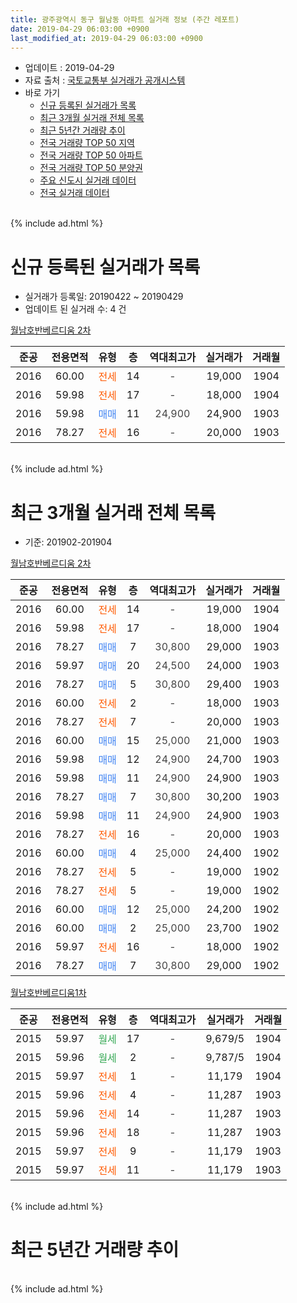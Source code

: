 ```yaml
---
title: 광주광역시 동구 월남동 아파트 실거래 정보 (주간 레포트)
date: 2019-04-29 06:03:00 +0900
last_modified_at: 2019-04-29 06:03:00 +0900
---
```


* 업데이트 : 2019-04-29
* 자료 출처 : [국토교통부 실거래가 공개시스템](http://rt.molit.go.kr)
* 바로 가기
    * [신규 등록된 실거래가 목록](#신규-등록된-실거래가-목록)
    * [최근 3개월 실거래 전체 목록](#최근-3개월-실거래-전체-목록)
    * [최근 5년간 거래량 추이](#최근-5년간-거래량-추이)
    * [전국 거래량 TOP 50 지역](https://inasie.github.io/apt-trade-info/최근-3개월-전국에서-가장-거래가-많이-발생한-지역)
    * [전국 거래량 TOP 50 아파트](https://inasie.github.io/apt-trade-info/최근-3개월-전국에서-가장-거래가-많이-발생한-아파트)
    * [전국 거래량 TOP 50 분양권](https://inasie.github.io/apt-trade-info/최근-3개월-전국에서-가장-거래가-많이-발생한-분양권)
    * [주요 신도시 실거래 데이터](https://inasie.github.io/apt-trade-info/주요-신도시)
    * [전국 실거래 데이터](https://inasie.github.io/apt-trade-info/전국)
<br>
{% include ad.html %}
<br>

# 신규 등록된 실거래가 목록
* 실거래가 등록일: 20190422 ~ 20190429
* 업데이트 된 실거래 수: 4 건


[월남호반베르디움 2차](https://search.naver.com/search.naver?query=%EA%B4%91%EC%A3%BC%EA%B4%91%EC%97%AD%EC%8B%9C+%EB%8F%99%EA%B5%AC+%EC%9B%94%EB%82%A8%EB%8F%99+%EC%9B%94%EB%82%A8%ED%98%B8%EB%B0%98%EB%B2%A0%EB%A5%B4%EB%94%94%EC%9B%80+2%EC%B0%A8)

|준공|전용면적|유형|층|역대최고가|실거래가|거래월|
|:---:|:---:|:---:|:---:|:---:|:---:|:---:|
|2016|60.00|<span style="color:#ff5a00">전세</span>|14|<span style="color:#444444">-</span>|19,000|1904|
|2016|59.98|<span style="color:#ff5a00">전세</span>|17|<span style="color:#444444">-</span>|18,000|1904|
|2016|59.98|<span style="color:#4285f3">매매</span>|11|<span style="color:#444444">24,900</span>|24,900|1903|
|2016|78.27|<span style="color:#ff5a00">전세</span>|16|<span style="color:#444444">-</span>|20,000|1903|


<br>
{% include ad.html %}
<br>

# 최근 3개월 실거래 전체 목록
* 기준: 201902-201904


[월남호반베르디움 2차](https://search.naver.com/search.naver?query=%EA%B4%91%EC%A3%BC%EA%B4%91%EC%97%AD%EC%8B%9C+%EB%8F%99%EA%B5%AC+%EC%9B%94%EB%82%A8%EB%8F%99+%EC%9B%94%EB%82%A8%ED%98%B8%EB%B0%98%EB%B2%A0%EB%A5%B4%EB%94%94%EC%9B%80+2%EC%B0%A8)

|준공|전용면적|유형|층|역대최고가|실거래가|거래월|
|:---:|:---:|:---:|:---:|:---:|:---:|:---:|
|2016|60.00|<span style="color:#ff5a00">전세</span>|14|<span style="color:#444444">-</span>|19,000|1904|
|2016|59.98|<span style="color:#ff5a00">전세</span>|17|<span style="color:#444444">-</span>|18,000|1904|
|2016|78.27|<span style="color:#4285f3">매매</span>|7|<span style="color:#444444">30,800</span>|29,000|1903|
|2016|59.97|<span style="color:#4285f3">매매</span>|20|<span style="color:#444444">24,500</span>|24,000|1903|
|2016|78.27|<span style="color:#4285f3">매매</span>|5|<span style="color:#444444">30,800</span>|29,400|1903|
|2016|60.00|<span style="color:#ff5a00">전세</span>|2|<span style="color:#444444">-</span>|18,000|1903|
|2016|78.27|<span style="color:#ff5a00">전세</span>|7|<span style="color:#444444">-</span>|20,000|1903|
|2016|60.00|<span style="color:#4285f3">매매</span>|15|<span style="color:#444444">25,000</span>|21,000|1903|
|2016|59.98|<span style="color:#4285f3">매매</span>|12|<span style="color:#444444">24,900</span>|24,700|1903|
|2016|59.98|<span style="color:#4285f3">매매</span>|11|<span style="color:#444444">24,900</span>|24,900|1903|
|2016|78.27|<span style="color:#4285f3">매매</span>|7|<span style="color:#444444">30,800</span>|30,200|1903|
|2016|59.98|<span style="color:#4285f3">매매</span>|11|<span style="color:#444444">24,900</span>|24,900|1903|
|2016|78.27|<span style="color:#ff5a00">전세</span>|16|<span style="color:#444444">-</span>|20,000|1903|
|2016|60.00|<span style="color:#4285f3">매매</span>|4|<span style="color:#444444">25,000</span>|24,400|1902|
|2016|78.27|<span style="color:#ff5a00">전세</span>|5|<span style="color:#444444">-</span>|19,000|1902|
|2016|78.27|<span style="color:#ff5a00">전세</span>|5|<span style="color:#444444">-</span>|19,000|1902|
|2016|60.00|<span style="color:#4285f3">매매</span>|12|<span style="color:#444444">25,000</span>|24,200|1902|
|2016|60.00|<span style="color:#4285f3">매매</span>|2|<span style="color:#444444">25,000</span>|23,700|1902|
|2016|59.97|<span style="color:#ff5a00">전세</span>|16|<span style="color:#444444">-</span>|18,000|1902|
|2016|78.27|<span style="color:#4285f3">매매</span>|7|<span style="color:#444444">30,800</span>|29,000|1902|

[월남호반베르디움1차](https://search.naver.com/search.naver?query=%EA%B4%91%EC%A3%BC%EA%B4%91%EC%97%AD%EC%8B%9C+%EB%8F%99%EA%B5%AC+%EC%9B%94%EB%82%A8%EB%8F%99+%EC%9B%94%EB%82%A8%ED%98%B8%EB%B0%98%EB%B2%A0%EB%A5%B4%EB%94%94%EC%9B%801%EC%B0%A8)

|준공|전용면적|유형|층|역대최고가|실거래가|거래월|
|:---:|:---:|:---:|:---:|:---:|:---:|:---:|
|2015|59.97|<span style="color:#34a853">월세</span>|17|<span style="color:#444444">-</span>|9,679/5|1904|
|2015|59.96|<span style="color:#34a853">월세</span>|2|<span style="color:#444444">-</span>|9,787/5|1904|
|2015|59.97|<span style="color:#ff5a00">전세</span>|1|<span style="color:#444444">-</span>|11,179|1904|
|2015|59.96|<span style="color:#ff5a00">전세</span>|4|<span style="color:#444444">-</span>|11,287|1903|
|2015|59.96|<span style="color:#ff5a00">전세</span>|14|<span style="color:#444444">-</span>|11,287|1903|
|2015|59.96|<span style="color:#ff5a00">전세</span>|18|<span style="color:#444444">-</span>|11,287|1903|
|2015|59.97|<span style="color:#ff5a00">전세</span>|9|<span style="color:#444444">-</span>|11,179|1903|
|2015|59.97|<span style="color:#ff5a00">전세</span>|11|<span style="color:#444444">-</span>|11,179|1903|


<br>
{% include ad.html %}
<br>

# 최근 5년간 거래량 추이


<div style="width:100%;">
    <canvas id="deal_progress" height="200"></canvas>
</div>

<script>
new Chart(document.getElementById("deal_progress"), {
    type: 'line',
    data: {
        labels: ['201404','201405','201406','201407','201408','201409','201410','201411','201412','201501','201502','201503','201504','201505','201506','201507','201508','201509','201510','201511','201512','201601','201602','201603','201604','201605','201606','201607','201608','201609','201610','201611','201612','201701','201702','201703','201704','201705','201706','201707','201708','201709','201710','201711','201712','201801','201802','201803','201804','201805','201806','201807','201808','201809','201810','201811','201812','201901','201902','201903','201904'],
        datasets: [{
            label: '매매',
            pointRadius: 1,
            data: [0, 0, 0, 0, 0, 0, 0, 0, 0, 0, 0, 0, 0, 0, 0, 0, 0, 0, 0, 0, 0, 0, 0, 0, 0, 0, 0, 1, 2, 1, 0, 0, 0, 0, 0, 1, 0, 3, 1, 2, 3, 5, 2, 2, 2, 7, 2, 4, 9, 3, 9, 9, 14, 14, 15, 5, 6, 1, 4, 8, 0],
            borderColor: "rgba(255, 201, 14, 1)",
            backgroundColor: "rgba(255, 201, 14, 0.5)",
            fill: false,
            lineTension: 0
        },{
            label: '전월세',
            pointRadius: 1,
            data: [0, 0, 0, 0, 0, 0, 0, 0, 0, 0, 0, 5, 4, 1, 0, 1, 0, 0, 0, 0, 1, 0, 0, 4, 21, 26, 27, 25, 19, 6, 6, 1, 2, 1, 0, 109, 5, 2, 2, 4, 4, 3, 2, 2, 3, 2, 2, 6, 13, 10, 11, 12, 6, 3, 4, 3, 1, 3, 3, 8, 5],
            borderColor: "rgba(0, 141, 185, 1)",
            backgroundColor: "rgba(0, 141, 185, 0.5)",
            fill: false,
            lineTension: 0
        }
        ]
    },
    options: {
        responsive: true,
        title: {
            display: false
        },
        tooltips: {
            mode: 'index',
            intersect: false
        },
        hover: {
            mode: 'nearest',
            intersect: true
        },
        scales: {
            xAxes: [{
                display: true,
                scaleLabel: {
                    display: true,
                    labelString: '년/월'
                }
            }],
            yAxes: [{
                display: true,
                ticks: {
                    suggestedMin: 0,
                },
                scaleLabel: {
                    display: true,
                    labelString: '실거래 수'
                }
            }]
        }
    }
});

</script>


<br>
{% include ad.html %}
<br>

